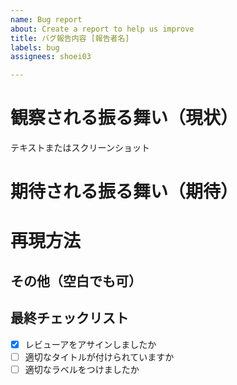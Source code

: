 ```yaml
---
name: Bug report
about: Create a report to help us improve
title: バグ報告内容 [報告者名]
labels: bug
assignees: shoei03

---
```


# 観察される振る舞い（現状）
  テキストまたはスクリーンショット


# 期待される振る舞い（期待）


# 再現方法


## その他（空白でも可）


## 最終チェックリスト
- [x] レビューアをアサインしましたか
- [ ] 適切なタイトルが付けられていますか
- [ ] 適切なラベルをつけましたか
